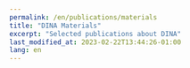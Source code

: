 ```yaml
---
permalink: /en/publications/materials
title: "DINA Materials"
excerpt: "Selected publications about DINA"
last_modified_at: 2023-02-22T13:44:26-01:00
lang: en
---
```

